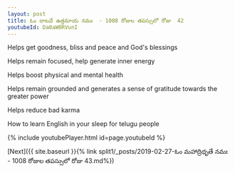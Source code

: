 ```yaml
---
layout: post
title: ఓం దాటవే ఉత్తమాయ నమః  - 1008 రోజుల తపస్సులో రోజు  42
youtubeId: Da0aW0RVunI
---
```

 
 
Helps get goodness, bliss and peace and God's blessings
 
Helps remain focused, help generate inner energy 
 
Helps boost physical and mental health 
 
Helps remain grounded and generates a sense of gratitude towards the greater power 
 
Helps reduce bad karma
 
How to learn English in your sleep for telugu people
 
 
 
 


{% include youtubePlayer.html id=page.youtubeId %}
 
[Next]({{ site.baseurl }}{% link split1/_posts/2019-02-27-ఓం మహాద్రిధృతే నమః  - 1008 రోజుల తపస్సులో రోజు  43.md%})
 
